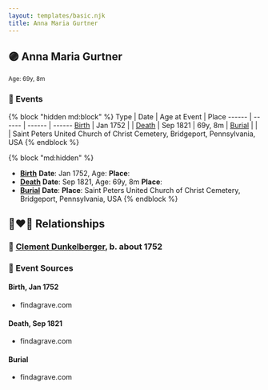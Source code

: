 ```yaml
---
layout: templates/basic.njk
title: Anna Maria Gurtner
---
```

## 🟣 Anna Maria Gurtner
<small>Age: 69y, 8m</small>

### 📆 Events

{% block "hidden md:block" %}
Type | Date | Age at Event | Place
------ | ------ | ------ | ------
[Birth](#event-event-3) | Jan 1752 |  |
[Death](#event-event-4) | Sep 1821 | 69y, 8m |
[Burial](#event-event-5) |  |  | Saint Peters United Church of Christ Cemetery, Bridgeport, Pennsylvania, USA
{% endblock %}

{% block "md:hidden" %}
- **[Birth](#event-event-3)**
**Date**: Jan 1752, Age:
**Place**:
- **[Death](#event-event-4)**
**Date**: Sep 1821, Age: 69y, 8m
**Place**:
- **[Burial](#event-event-5)**
**Date**:
**Place**: Saint Peters United Church of Christ Cemetery, Bridgeport, Pennsylvania, USA
{% endblock %}

## 👩‍❤️‍👨 Relationships

### 🔵 [Clement Dunkelberger](/people/7/75287884), b. about 1752

### 📰 Event Sources

#### <a id="event-event-3"></a> Birth, Jan 1752
* findagrave.com

#### <a id="event-event-4"></a> Death, Sep 1821
* findagrave.com

#### <a id="event-event-5"></a> Burial
* findagrave.com